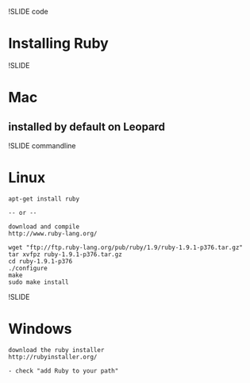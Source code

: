 !SLIDE code
# Installing Ruby #

!SLIDE
# Mac #
## installed by default on Leopard ##

!SLIDE commandline
# Linux #
	apt-get install ruby
	
	-- or --
	
	download and compile
	http://www.ruby-lang.org/

	wget "ftp://ftp.ruby-lang.org/pub/ruby/1.9/ruby-1.9.1-p376.tar.gz"
	tar xvfpz ruby-1.9.1-p376.tar.gz
	cd ruby-1.9.1-p376
	./configure
	make
	sudo make install

!SLIDE
# Windows #
	download the ruby installer
	http://rubyinstaller.org/

	- check "add Ruby to your path"
